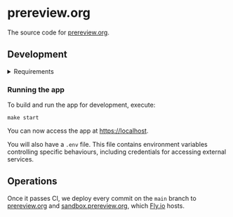 # prereview.org

The source code for [prereview.org].

## Development

<details>

<summary>Requirements</summary>

- [Bash]
- [Docker]
- [Docker Compose]
- [GNU Make]
- [intlc]
- [mkcert]
- [Mo]
- [Node.js]
- [Git LFS]
- Unix-like operating system

</details>

### Running the app

To build and run the app for development, execute:

```shell
make start
```

You can now access the app at <https://localhost>.

You will also have a `.env` file. This file contains environment variables controlling specific behaviours, including credentials for accessing external services.

## Operations

Once it passes CI, we deploy every commit on the `main` branch to [prereview.org] and [sandbox.prereview.org], which [Fly.io] hosts.

[bash]: https://www.gnu.org/software/bash/
[docker]: https://www.docker.com/
[docker compose]: https://docs.docker.com/compose/
[fly.io]: https://fly.io/
[git lfs]: https://git-lfs.github.com/
[gnu make]: https://www.gnu.org/software/make/
[intlc]: https://github.com/unsplash/intlc
[mkcert]: https://github.com/FiloSottile/mkcert
[mo]: https://github.com/tests-always-included/mo
[node.js]: https://nodejs.org/
[prereview.org]: https://prereview.org/
[sandbox.prereview.org]: https://sandbox.prereview.org/
